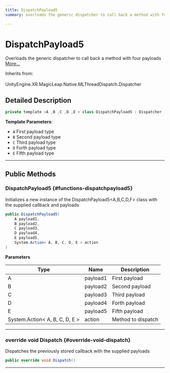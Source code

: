 ```yaml
---
title: DispatchPayload5
summary: overloads the generic dispatcher to call back a method with four payloads 

---
```


# DispatchPayload5




Overloads the generic dispatcher to call back a method with four payloads   [More...](#detailed-description)  


Inherits from: <br></br>UnityEngine.XR.MagicLeap.Native.MLThreadDispatch.Dispatcher



## Detailed Description

```csharp
private template <A ,B ,C ,D ,E > class DispatchPayload5 : Dispatcher 
```


**Template Parameters**: 

  * `A` First payload type
  * `B` Second payload type
  * `C` Third payload type
  * `D` Forth payload type
  * `E` Fifth payload type






-----------



## Public Methods

###  DispatchPayload5 {#functions-dispatchpayload5}

Initializes a new instance of the DispatchPayload5&lt;A,B,C,D,F&gt; class with the supplied callback and payloads 

```csharp
public DispatchPayload5(
    A payload1,
    B payload2,
    C payload3,
    D payload4,
    E payload5,
    System.Action< A, B, C, D, E > action
)
```


**Parameters**

| Type | Name  | Description  | 
|--|--|--|
| A |payload1|First payload|
| B |payload2|Second payload|
| C |payload3|Third payload|
| D |payload4|Forth payload|
| E |payload5|Fifth payload|
| System.Action&lt; A, B, C, D, E &gt; |action|Method to dispatch|






-----------

### override void Dispatch {#override-void-dispatch}

Dispatches the previously stored callback with the supplied payloads 

```csharp
public override void Dispatch()
```






-----------

